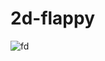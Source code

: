 # 2d-flappy
![fd](https://user-images.githubusercontent.com/100318892/193955411-d79734d6-ef53-4d09-82ab-8166115d446b.jpg)
